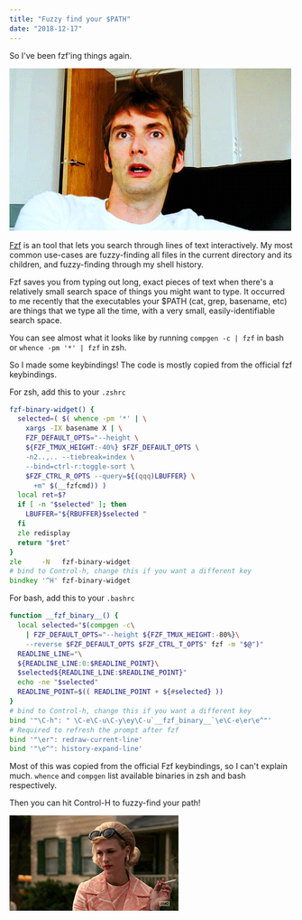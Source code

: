 ```yaml
---
title: "Fuzzy find your $PATH"
date: "2018-12-17"
---
```


So I've been fzf'ing things again.

![eye-roll](/images/hmmm.gif)
<br/>

[Fzf](https://github.com/junegunn/fzf) is an tool that lets you search through lines of text interactively. My most common use-cases are fuzzy-finding all files in the current directory and its children, and fuzzy-finding through my shell history.

Fzf saves you from typing out long, exact pieces of text when there's a
relatively small search space of things you might want to type.  It occurred to me recently that the executables your $PATH (cat, grep, basename, etc) are things that we type all the time, with a very small, easily-identifiable search space.


You can see almost what it looks like by running `compgen -c | fzf` in bash or
`whence -pm '*' | fzf` in zsh.

So I made some keybindings! The code is mostly copied from the official fzf
keybindings.

For zsh, add this to your `.zshrc`
```zsh
fzf-binary-widget() {
  selected=( $( whence -pm '*' | \
    xargs -IX basename X | \
    FZF_DEFAULT_OPTS="--height \
    ${FZF_TMUX_HEIGHT:-40%} $FZF_DEFAULT_OPTS \
    -n2..,.. --tiebreak=index \
    --bind=ctrl-r:toggle-sort \
    $FZF_CTRL_R_OPTS --query=${(qqq)LBUFFER} \
      +m" $(__fzfcmd)) )
  local ret=$?
  if [ -n "$selected" ]; then
    LBUFFER="${RBUFFER}$selected "
  fi
  zle redisplay
  return "$ret"
}
zle     -N   fzf-binary-widget
# bind to Control-h, change this if you want a different key
bindkey '^H' fzf-binary-widget
```

For bash, add this to your `.bashrc`
```bash
function __fzf_binary__() {
  local selected="$(compgen -c\
    | FZF_DEFAULT_OPTS="--height ${FZF_TMUX_HEIGHT:-80%}\
    --reverse $FZF_DEFAULT_OPTS $FZF_CTRL_T_OPTS" fzf -m "$@")"
  READLINE_LINE="\
  ${READLINE_LINE:0:$READLINE_POINT}\
  $selected${READLINE_LINE:$READLINE_POINT}"
  echo -ne "$selected"
  READLINE_POINT=$(( READLINE_POINT + ${#selected} ))
}
# bind to Control-h, change this if you want a different key
bind '"\C-h": " \C-e\C-u\C-y\ey\C-u`__fzf_binary__`\e\C-e\er\e^"'
# Required to refresh the prompt after fzf
bind '"\er": redraw-current-line'
bind '"\e^": history-expand-line'
```

Most of this was copied from the official Fzf keybindings, so I can't
explain much. `whence` and `compgen` list available binaries in zsh and bash respectively.

Then you can hit Control-H to fuzzy-find your path!

![done with that](/images/done-with-that.gif)
